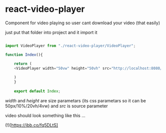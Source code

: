# react-video-player
Component for video playing so user cant download your video (that easily)


just put that folder into project and it import it 


```javascript

import VideoPlayer from "./react-video-player/VideoPlayer";

function Index(){ 

    return (
    <VideoPlayer width="50vw" height="50vh" src="http://localhost:8080/Database/video/11" className="video-canvas"></VideoPlayer>
    
    )
    }
    
    export default Index;
```

*width* and *height* are size parametars (its css parametars so it can be 50px/10%/20vh/4vw) and *src* is source parameter

video should look something like this ...


(!)[https://ibb.co/fq5DLtS]

